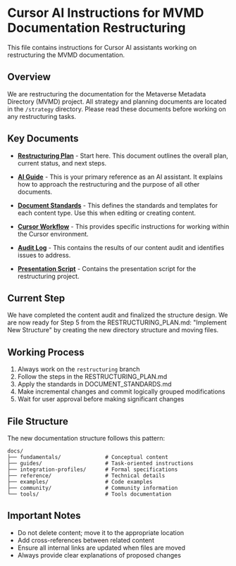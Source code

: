 # Cursor AI Instructions for MVMD Documentation Restructuring

This file contains instructions for Cursor AI assistants working on restructuring the MVMD documentation.

## Overview

We are restructuring the documentation for the Metaverse Metadata Directory (MVMD) project. All strategy and planning documents are located in the `/strategy` directory. Please read these documents before working on any restructuring tasks.

## Key Documents

- **[Restructuring Plan](./strategy/RESTRUCTURING_PLAN.md)** - Start here. This document outlines the overall plan, current status, and next steps.

- **[AI Guide](./strategy/AI_GUIDE.md)** - This is your primary reference as an AI assistant. It explains how to approach the restructuring and the purpose of all other documents.

- **[Document Standards](./strategy/DOCUMENT_STANDARDS.md)** - This defines the standards and templates for each content type. Use this when editing or creating content.

- **[Cursor Workflow](./strategy/CURSOR_WORKFLOW.md)** - This provides specific instructions for working within the Cursor environment.

- **[Audit Log](./iteration/audit_log_v1.md)** - This contains the results of our content audit and identifies issues to address.

- **[Presentation Script](./strategy/presentation-script.md)** - Contains the presentation script for the restructuring project.

## Current Step

We have completed the content audit and finalized the structure design. We are now ready for Step 5 from the RESTRUCTURING_PLAN.md: "Implement New Structure" by creating the new directory structure and moving files.

## Working Process

1. Always work on the `restructuring` branch
2. Follow the steps in the RESTRUCTURING_PLAN.md
3. Apply the standards in DOCUMENT_STANDARDS.md
4. Make incremental changes and commit logically grouped modifications
5. Wait for user approval before making significant changes

## File Structure

The new documentation structure follows this pattern:

```
docs/
├── fundamentals/              # Conceptual content
├── guides/                    # Task-oriented instructions
├── integration-profiles/      # Formal specifications
├── reference/                 # Technical details
├── examples/                  # Code examples
├── community/                 # Community information
└── tools/                     # Tools documentation
```

## Important Notes

- Do not delete content; move it to the appropriate location
- Add cross-references between related content
- Ensure all internal links are updated when files are moved
- Always provide clear explanations of proposed changes 